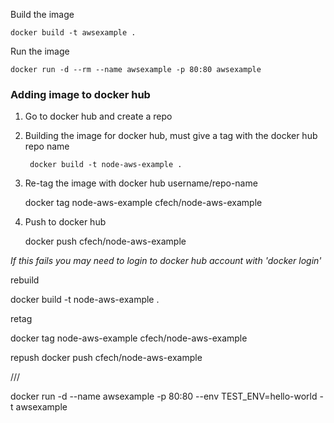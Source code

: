 Build the image

    docker build -t awsexample .

Run the image 

    docker run -d --rm --name awsexample -p 80:80 awsexample


### Adding image to docker hub ####

1. Go to docker hub and create a repo

2. Building the image for docker hub, must give a tag with the docker hub repo name

        docker build -t node-aws-example .

3. Re-tag the image with docker hub username/repo-name

    docker tag node-aws-example cfech/node-aws-example

4. Push to docker hub

    docker push cfech/node-aws-example

*If this fails you may need to login to docker hub account with 'docker login'*




rebuild

docker build -t node-aws-example .

retag

docker tag node-aws-example cfech/node-aws-example


repush
docker push cfech/node-aws-example






///

docker run -d --name awsexample -p 80:80 --env TEST_ENV=hello-world -t awsexample